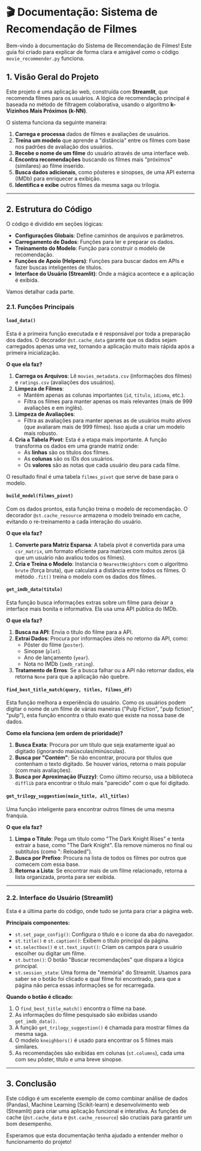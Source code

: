# 🎬 Documentação: Sistema de Recomendação de Filmes

Bem-vindo à documentação do Sistema de Recomendação de Filmes! Este guia foi criado para explicar de forma clara e amigável como o código `movie_recommender.py` funciona.

## 1. Visão Geral do Projeto

Este projeto é uma aplicação web, construída com **Streamlit**, que recomenda filmes para os usuários. A lógica de recomendação principal é baseada no método de filtragem colaborativa, usando o algoritmo **k-Vizinhos Mais Próximos (k-NN)**.

O sistema funciona da seguinte maneira:
1.  **Carrega e processa** dados de filmes e avaliações de usuários.
2.  **Treina um modelo** que aprende a "distância" entre os filmes com base nos padrões de avaliação dos usuários.
3.  **Recebe o nome de um filme** do usuário através de uma interface web.
4.  **Encontra recomendações** buscando os filmes mais "próximos" (similares) ao filme inserido.
5.  **Busca dados adicionais**, como pôsteres e sinopses, de uma API externa (IMDb) para enriquecer a exibição.
6.  **Identifica e exibe** outros filmes da mesma saga ou trilogia.

---

## 2. Estrutura do Código

O código é dividido em seções lógicas:
- **Configurações Globais**: Define caminhos de arquivos e parâmetros.
- **Carregamento de Dados**: Funções para ler e preparar os dados.
- **Treinamento do Modelo**: Função para construir o modelo de recomendação.
- **Funções de Apoio (Helpers)**: Funções para buscar dados em APIs e fazer buscas inteligentes de títulos.
- **Interface do Usuário (Streamlit)**: Onde a mágica acontece e a aplicação é exibida.

Vamos detalhar cada parte.

### 2.1. Funções Principais

#### `load_data()`
Esta é a primeira função executada e é responsável por toda a preparação dos dados. O decorador `@st.cache_data` garante que os dados sejam carregados apenas uma vez, tornando a aplicação muito mais rápida após a primeira inicialização.

**O que ela faz?**
1.  **Carrega os Arquivos**: Lê `movies_metadata.csv` (informações dos filmes) e `ratings.csv` (avaliações dos usuários).
2.  **Limpeza de Filmes**:
    - Mantém apenas as colunas importantes (`id`, `título`, `idioma`, etc.).
    - Filtra os filmes para manter apenas os mais relevantes (mais de 999 avaliações e em inglês).
3.  **Limpeza de Avaliações**:
    - Filtra as avaliações para manter apenas as de usuários muito ativos (que avaliaram mais de 999 filmes). Isso ajuda a criar um modelo mais robusto.
4.  **Cria a Tabela Pivot**: Esta é a etapa mais importante. A função transforma os dados em uma grande matriz onde:
    - As **linhas** são os títulos dos filmes.
    - As **colunas** são os IDs dos usuários.
    - Os **valores** são as notas que cada usuário deu para cada filme.

O resultado final é uma tabela `filmes_pivot` que serve de base para o modelo.

#### `build_model(filmes_pivot)`
Com os dados prontos, esta função treina o modelo de recomendação. O decorador `@st.cache_resource` armazena o modelo treinado em cache, evitando o re-treinamento a cada interação do usuário.

**O que ela faz?**
1.  **Converte para Matriz Esparsa**: A tabela pivot é convertida para uma `csr_matrix`, um formato eficiente para matrizes com muitos zeros (já que um usuário não avaliou todos os filmes).
2.  **Cria e Treina o Modelo**: Instancia o `NearestNeighbors` com o algoritmo `brute` (força bruta), que calculará a distância entre todos os filmes. O método `.fit()` treina o modelo com os dados dos filmes.

#### `get_imdb_data(titulo)`
Esta função busca informações extras sobre um filme para deixar a interface mais bonita e informativa. Ela usa uma API pública do IMDb.

**O que ela faz?**
1.  **Busca na API**: Envia o título do filme para a API.
2.  **Extrai Dados**: Procura por informações úteis no retorno da API, como:
    - Pôster do filme (`poster`).
    - Sinopse (`plot`).
    - Ano de lançamento (`year`).
    - Nota no IMDb (`imdb_rating`).
3.  **Tratamento de Erros**: Se a busca falhar ou a API não retornar dados, ela retorna `None` para que a aplicação não quebre.

#### `find_best_title_match(query, titles, filmes_df)`
Esta função melhora a experiência do usuário. Como os usuários podem digitar o nome de um filme de várias maneiras ("Pulp Fiction", "pulp fiction", "pulp"), esta função encontra o título exato que existe na nossa base de dados.

**Como ela funciona (em ordem de prioridade)?**
1.  **Busca Exata**: Procura por um título que seja exatamente igual ao digitado (ignorando maiúsculas/minúsculas).
2.  **Busca por "Contém"**: Se não encontrar, procura por títulos que contenham o texto digitado. Se houver vários, retorna o mais popular (com mais avaliações).
3.  **Busca por Aproximação (Fuzzy)**: Como último recurso, usa a biblioteca `difflib` para encontrar o título mais "parecido" com o que foi digitado.

#### `get_trilogy_suggestion(main_title, all_titles)`
Uma função inteligente para encontrar outros filmes de uma mesma franquia.

**O que ela faz?**
1.  **Limpa o Título**: Pega um título como "The Dark Knight Rises" e tenta extrair a base, como "The Dark Knight". Ela remove números no final ou subtítulos (como ": Reloaded").
2.  **Busca por Prefixo**: Procura na lista de todos os filmes por outros que comecem com essa base.
3.  **Retorna a Lista**: Se encontrar mais de um filme relacionado, retorna a lista organizada, pronta para ser exibida.

---

### 2.2. Interface do Usuário (Streamlit)

Esta é a última parte do código, onde tudo se junta para criar a página web.

**Principais componentes:**
- `st.set_page_config()`: Configura o título e o ícone da aba do navegador.
- `st.title()` e `st.caption()`: Exibem o título principal da página.
- `st.selectbox()` e `st.text_input()`: Criam os campos para o usuário escolher ou digitar um filme.
- `st.button()`: O botão "Buscar recomendações" que dispara a lógica principal.
- `st.session_state`: Uma forma de "memória" do Streamlit. Usamos para saber se o botão foi clicado e qual filme foi encontrado, para que a página não perca essas informações se for recarregada.

**Quando o botão é clicado:**
1.  O `find_best_title_match()` encontra o filme na base.
2.  As informações do filme pesquisado são exibidas usando `get_imdb_data()`.
3.  A função `get_trilogy_suggestion()` é chamada para mostrar filmes da mesma saga.
4.  O modelo `kneighbors()` é usado para encontrar os 5 filmes mais similares.
5.  As recomendações são exibidas em colunas (`st.columns`), cada uma com seu pôster, título e uma breve sinopse.

---

## 3. Conclusão

Este código é um excelente exemplo de como combinar análise de dados (Pandas), Machine Learning (Scikit-learn) e desenvolvimento web (Streamlit) para criar uma aplicação funcional e interativa. As funções de cache (`@st.cache_data` e `@st.cache_resource`) são cruciais para garantir um bom desempenho.

Esperamos que esta documentação tenha ajudado a entender melhor o funcionamento do projeto!
